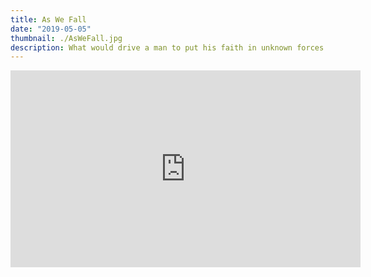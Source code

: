 ```yaml
---
title: As We Fall
date: "2019-05-05"
thumbnail: ./AsWeFall.jpg
description: What would drive a man to put his faith in unknown forces that have tormented him his whole life?  In short, for Kai, it was desperation and an unwillingness to accept the death of his Heartlight.  In this music video we got to take players on a surreal journey of self-discovery and tragedy as we told the story of how Varus came to be.
---
```


<div class="post-content-body-wide">

<iframe width="560" height="315" src="https://www.youtube.com/embed/vzNcSvKCOyA?controls=0" title="YouTube video player" frameborder="0" allow="accelerometer; autoplay; clipboard-write; encrypted-media; gyroscope; picture-in-picture" allowfullscreen></iframe>

</div>
